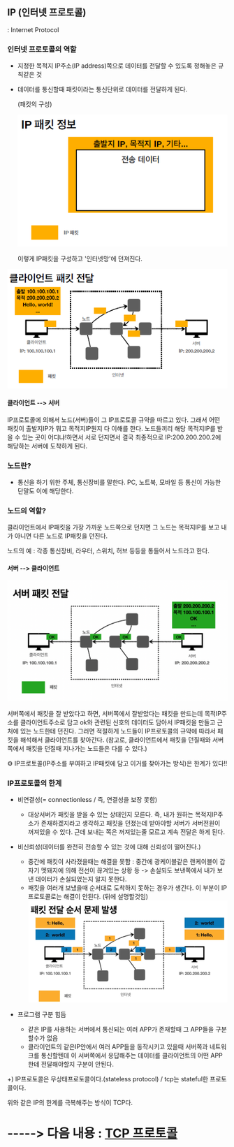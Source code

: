 ## IP  (인터넷 프로토콜)

:  Internet Protocol



### 인터넷 프로토콜의 역할

+ 지정한 목적지 IP주소(IP address)쪽으로 데이터를 전달할 수 있도록 정해놓은 규칙같은 것

+ 데이터를 통신할때 패킷이라는 통신단위로 데이터를 전달하게 된다.

  (패킷의 구성)

  ![image-20211202182513718](./images/ippacket.png "IP패킷") 

  이렇게 IP패킷을 구성하고 '인터넷망'에 던져진다.

<img src="./images/ippacket2.png" alt="image-20211202182642826" style="zoom:200%;" /> 

#### 클라이언트 --> 서버

IP프로토콜에 의해서 노드(서버)들이 그 IP프로토콜 규약을 따르고 있다. 그래서 어떤 패킷이 출발지IP가 뭐고 목적지IP뭔지 다 이해를 한다. 노드들끼리 해당 목적지IP를 받을 수 있는 곳이 어디냐!하면서 서로 던지면서 결국 최종적으로 IP:200.200.200.2에 해당하는 서버에 도착하게 된다.



### 노드란?

- 통신을 하기 위한 주체, 통신장비를 말한다. PC, 노트북, 모바일 등 통신이 가능한 단말도 이에 해당한다.

### 노드의 역할?

클라이언트에서 IP패킷을 가장 가까운 노드쪽으로 던지면 그 노드는 목적지IP를 보고 내가 아니면 다른 노드로 IP패킷을 던진다.

 노드의 예 : 각종 통신장비, 라우터, 스위치, 허브 등등을 통들어서 노드라고 한다.



#### 서버 --> 클라이언트

![image-20221001165228692](./images/serverpacket.png)  

서버쪽에서 패킷을 잘 받았다고 하면, 서버쪽에서 잘받았다는 패킷을 만드는데 목적IP주소를 클라이언트주소로 담고 ok와 관련된 신호의 데이터도 담아서 IP패킷을 만들고 근처에 있는 노드한테 던진다.
그러면 적절하게 노드들이 IP프로토콜의 규약에 따라서 패킷을 해석해서 클라이언트를 찾아간다.
(참고로, 클라이언트에서 패킷을 던질때와 서버쪽에서 패킷을 던질때 지나가는 노드들은 다를 수 있다.)

⚙️ IP프로토콜(IP주소를 부여하고 IP패킷에 담고 이거를 찾아가는 방식)은 한계가 있다!!



### IP프로토콜의 한계

+ 비연결성(= connectionless / 즉, 연결성을 보장 못함)
  + 대상서버가 패킷을 받을 수 있는 상태인지 모른다. 즉, 내가 원하는 목적지IP주소가 존재하겠지라고 생각하고 패킷을 던졌는데 받아야할 서버가 서버전원이 꺼져있을 수 있다. 근데 보내는 쪽은 꺼져있는줄 모르고 계속 전달은 하게 된다.

+ 비신뢰성(데이터를 완전히 전송할 수 있는 것에 대해 신뢰성이 떨어진다.)
  + 중간에 패킷이 사라졌을때는 해결을 못함 : 중간에 광케이블같은 랜케이블이 갑자기 멧돼지에 의해 전선이 끊겨있는 상황 등 -> 손실되도 보낸쪽에서 내가 보낸 데이터가 손실되었는지 알지 못한다.
  + 패킷을 여러개 보냈을때 순서대로 도착하지 못하는 경우가 생긴다. 이 부분이 IP프로토콜로는 해결이 안된다.   (뒤에 설명할것임) 
    <img src="./images/order_error.png" alt="image-20221001170051606" style="zoom:50%;" /> 
  
+ 프로그램 구분 힘듬
  + 같은 IP를 사용하는 서버에서 통신되는 여러 APP가 존재할때 그 APP들을 구분할수가 없음
  + 클라이언트의 같은IP안에서 여러 APP들을 동작시키고 있을때 서버쪽과 네트워크를 통신할텐데 이 서버쪽에서 응답해주는 데이터를 클라이언트의 어떤 APP한테 전달해야할지 구분이 안된다.

+) IP프로토콜은 무상태프로토콜이다.(stateless protocol) / tcp는 stateful한 프로토콜이다.



위와 같은 IP의 한계를 극복해주는 방식이 TCP다.

-----> 다음 내용 : [TCP 프로토콜](../TCP-UDP/README.md)
=======

